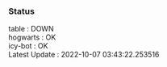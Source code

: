 ### Status


table : DOWN  
hogwarts : OK  
icy-bot : OK  
Latest Update : 2022-10-07 03:43:22.253516
